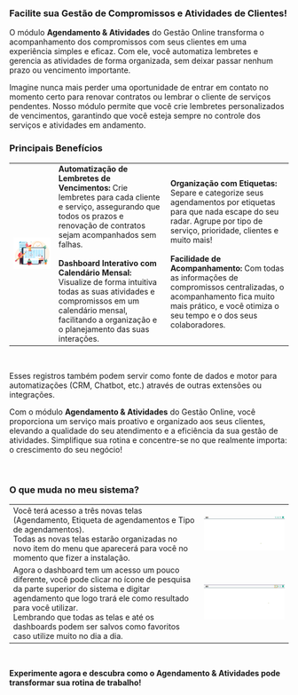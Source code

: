 ### Facilite sua Gestão de Compromissos e Atividades de Clientes!

O módulo **Agendamento & Atividades** do Gestão Online transforma o acompanhamento dos compromissos com seus clientes em uma experiência simples e eficaz. Com ele, você automatiza lembretes e gerencia as atividades de forma organizada, sem deixar passar nenhum prazo ou vencimento importante.

Imagine nunca mais perder uma oportunidade de entrar em contato no momento certo para renovar contratos ou lembrar o cliente de serviços pendentes. Nosso módulo permite que você crie lembretes personalizados de vencimentos, garantindo que você esteja sempre no controle dos serviços e atividades em andamento.

### Principais Benefícios

| | | |
|-|-|-|
|![](https://github.com/Gestao-Online/public-docs/blob/22c06ddf6ba7936d4bd27fd90588098198e33e7e/erp-v2/marketplace/extensions/br.com.gestao-online.module.agendamento/assets/modulo_agendamento_04.svg?raw=true) |**Automatização de Lembretes de Vencimentos:** Crie lembretes para cada cliente e serviço, assegurando que todos os prazos e renovação de contratos sejam acompanhados sem falhas.<br><br>**Dashboard Interativo com Calendário Mensal:** Visualize de forma intuitiva todas as suas atividades e compromissos em um calendário mensal, facilitando a organização e o planejamento das suas interações.|**Organização com Etiquetas:** Separe e categorize seus agendamentos por etiquetas para que nada escape do seu radar. Agrupe por tipo de serviço, prioridade, clientes e muito mais!<br><br>**Facilidade de Acompanhamento:** Com todas as informações de compromissos centralizadas, o acompanhamento fica muito mais prático, e você otimiza o seu tempo e o dos seus colaboradores.  |

<br>

Esses registros também podem servir como fonte de dados e motor para automatizações (CRM, Chatbot, etc.) através de outras extensões ou integrações.

Com o módulo **Agendamento & Atividades** do Gestão Online, você proporciona um serviço mais proativo e organizado aos seus clientes, elevando a qualidade do seu atendimento e a eficiência da sua gestão de atividades. Simplifique sua rotina e concentre-se no que realmente importa: o crescimento do seu negócio!

<br>

### O que muda no meu sistema?

| | |
|-|-|
|Você terá acesso a três novas telas (Agendamento, Etiqueta de agendamentos e Tipo de agendamentos).<br>Todas as novas telas estarão organizadas no novo item do menu que aparecerá para você no momento que fizer a instalação. |![](https://github.com/Gestao-Online/public-docs/blob/bc7691bd63c89093a0029cb0aba3f3fe6f72aa6c/erp-v2/marketplace/extensions/br.com.gestao-online.module.agendamento/assets/modulo_agendamento_02.gif?raw=true) |
|Agora o dashboard tem um acesso um pouco diferente, você pode clicar no ícone de pesquisa da parte superior do sistema e digitar agendamento que logo trará ele como resultado para você utilizar.<br>Lembrando que todas as telas e até os dashboards podem ser salvos como favoritos caso utilize muito no dia a dia.|![](https://github.com/Gestao-Online/public-docs/blob/bc7691bd63c89093a0029cb0aba3f3fe6f72aa6c/erp-v2/marketplace/extensions/br.com.gestao-online.module.agendamento/assets/modulo_agendamento_03.gif?raw=true)|

<br>

**Experimente agora e descubra como o Agendamento & Atividades pode transformar sua rotina de trabalho!**